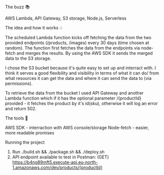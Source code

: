 The buzz 📚

AWS Lambda, API Gateway, S3 storage, Node.js, Serverless

The idea and how it works 💡

The scheduled Lambda function kicks off fetching the data from the two provided endpoints (/products, /images) every 30 days (time chosen at random). The function first fetches the data from the endpoints via node-fetch and merges the results. By using the AWS SDK it sends the merged data to the S3 storage. 

I chose the S3 bucket because it's quite easy to set up and interract with. I think it serves a good flexibility and visibility in terms of what it can do/ from what resources it can get the data and where it can send the data to (via permissions). 

To retrieve the data from the bucket I used API Gateway and another Lambda function which if it has the optional parameter /{productId} provided - it fetches the product by it's id(sku), otherwise it will log an error and return 502.

The tools 🔨

AWS SDK - interraction with AWS console/storage 
Node-fetch - easier, more readable promises 

Running the project 

1. Run ./build.sh && ./package.sh && ./deploy.sh 
2. API endpoint available to test in Postman: (GET) https://b4ng89mft5.execute-api.eu-north-1.amazonaws.com/dev/products/{productId}





